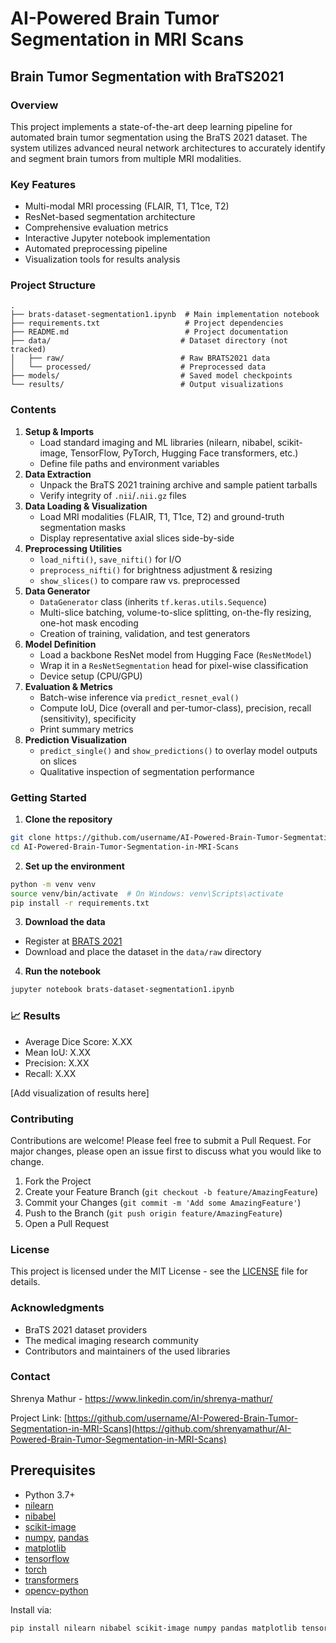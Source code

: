 # AI-Powered Brain Tumor Segmentation in MRI Scans
## Brain Tumor Segmentation with BraTS2021

### Overview
This project implements a state-of-the-art deep learning pipeline for automated brain tumor segmentation using the BraTS 2021 dataset. The system utilizes advanced neural network architectures to accurately identify and segment brain tumors from multiple MRI modalities.

### Key Features
- Multi-modal MRI processing (FLAIR, T1, T1ce, T2)
- ResNet-based segmentation architecture
- Comprehensive evaluation metrics
- Interactive Jupyter notebook implementation
- Automated preprocessing pipeline
- Visualization tools for results analysis

### Project Structure
```
.
├── brats-dataset-segmentation1.ipynb  # Main implementation notebook
├── requirements.txt                   # Project dependencies
├── README.md                          # Project documentation
├── data/                             # Dataset directory (not tracked)
│   ├── raw/                          # Raw BRATS2021 data
│   └── processed/                    # Preprocessed data
├── models/                           # Saved model checkpoints
└── results/                          # Output visualizations
```

### Contents
1. **Setup & Imports**  
   - Load standard imaging and ML libraries (nilearn, nibabel, scikit-image, TensorFlow, PyTorch, Hugging Face transformers, etc.)
   - Define file paths and environment variables  
2. **Data Extraction**  
   - Unpack the BraTS 2021 training archive and sample patient tarballs  
   - Verify integrity of `.nii`/`.nii.gz` files  
3. **Data Loading & Visualization**  
   - Load MRI modalities (FLAIR, T1, T1ce, T2) and ground-truth segmentation masks  
   - Display representative axial slices side-by-side  
4. **Preprocessing Utilities**  
   - `load_nifti()`, `save_nifti()` for I/O  
   - `preprocess_nifti()` for brightness adjustment & resizing  
   - `show_slices()` to compare raw vs. preprocessed  
5. **Data Generator**  
   - `DataGenerator` class (inherits `tf.keras.utils.Sequence`)  
   - Multi-slice batching, volume-to-slice splitting, on-the-fly resizing, one-hot mask encoding  
   - Creation of training, validation, and test generators  
6. **Model Definition**  
   - Load a backbone ResNet model from Hugging Face (`ResNetModel`)  
   - Wrap it in a `ResNetSegmentation` head for pixel-wise classification  
   - Device setup (CPU/GPU)  
7. **Evaluation & Metrics**  
   - Batch-wise inference via `predict_resnet_eval()`  
   - Compute IoU, Dice (overall and per-tumor-class), precision, recall (sensitivity), specificity  
   - Print summary metrics  
8. **Prediction Visualization**  
   - `predict_single()` and `show_predictions()` to overlay model outputs on slices  
   - Qualitative inspection of segmentation performance  

### Getting Started

1. **Clone the repository**
```bash
git clone https://github.com/username/AI-Powered-Brain-Tumor-Segmentation-in-MRI-Scans.git
cd AI-Powered-Brain-Tumor-Segmentation-in-MRI-Scans
```

2. **Set up the environment**
```bash
python -m venv venv
source venv/bin/activate  # On Windows: venv\Scripts\activate
pip install -r requirements.txt
```

3. **Download the data**
- Register at [BRATS 2021](https://www.med.upenn.edu/cbica/brats2021/)
- Download and place the dataset in the `data/raw` directory

4. **Run the notebook**
```bash
jupyter notebook brats-dataset-segmentation1.ipynb
```

### 📈 Results
- Average Dice Score: X.XX
- Mean IoU: X.XX
- Precision: X.XX
- Recall: X.XX

[Add visualization of results here]

### Contributing
Contributions are welcome! Please feel free to submit a Pull Request. For major changes, please open an issue first to discuss what you would like to change.

1. Fork the Project
2. Create your Feature Branch (`git checkout -b feature/AmazingFeature`)
3. Commit your Changes (`git commit -m 'Add some AmazingFeature'`)
4. Push to the Branch (`git push origin feature/AmazingFeature`)
5. Open a Pull Request

### License
This project is licensed under the MIT License - see the [LICENSE](LICENSE) file for details.

### Acknowledgments
- BraTS 2021 dataset providers
- The medical imaging research community
- Contributors and maintainers of the used libraries

### Contact
Shrenya Mathur - https://www.linkedin.com/in/shrenya-mathur/

Project Link: [https://github.com/username/AI-Powered-Brain-Tumor-Segmentation-in-MRI-Scans](https://github.com/shrenyamathur/AI-Powered-Brain-Tumor-Segmentation-in-MRI-Scans)

## Prerequisites  
- Python 3.7+  
- [nilearn](https://nilearn.github.io/)  
- [nibabel](https://nipy.org/nibabel/)  
- [scikit-image](https://scikit-image.org/)  
- [numpy](https://numpy.org/), [pandas](https://pandas.pydata.org/)  
- [matplotlib](https://matplotlib.org/)  
- [tensorflow](https://www.tensorflow.org/)  
- [torch](https://pytorch.org/)  
- [transformers](https://huggingface.co/docs/transformers/)  
- [opencv-python](https://pypi.org/project/opencv-python/)  

Install via:

```bash
pip install nilearn nibabel scikit-image numpy pandas matplotlib tensorflow torch transformers opencv-python
